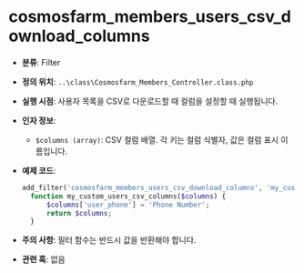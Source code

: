 # cosmosfarm_members_users_csv_download_columns

- **분류**: Filter
- **정의 위치**: `..\class\Cosmosfarm_Members_Controller.class.php`
- **실행 시점**: 사용자 목록을 CSV로 다운로드할 때 컬럼을 설정할 때 실행됩니다.
- **인자 정보**:
  - `$columns (array)`: CSV 컬럼 배열. 각 키는 컬럼 식별자, 값은 컬럼 표시 이름입니다.
- **예제 코드**:

  ```php
  add_filter('cosmosfarm_members_users_csv_download_columns', 'my_custom_users_csv_columns');
    function my_custom_users_csv_columns($columns) {
        $columns['user_phone'] = 'Phone Number';
        return $columns;
    }
  ```

- **주의 사항**: 필터 함수는 반드시 값을 반환해야 합니다.
- **관련 훅**: 없음

